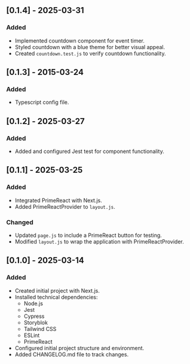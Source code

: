 ## [0.1.4] - 2025-03-31  
### Added  
- Implemented countdown component for event timer.  
- Styled countdown with a blue theme for better visual appeal.  
- Created `countdown.test.js` to verify countdown functionality.  

## [0.1.3] - 2015-03-24 
### Added 
- Typescript config file.

## [0.1.2] - 2025-03-27
### Added
- Added and configured Jest test for component functionality.

## [0.1.1] - 2025-03-25
### Added
- Integrated PrimeReact with Next.js.
- Added PrimeReactProvider to `layout.js`.

### Changed
- Updated `page.js` to include a PrimeReact button for testing.
- Modified `layout.js` to wrap the application with PrimeReactProvider.

## [0.1.0] - 2025-03-14
### Added
- Created initial project with Next.js.
- Installed technical dependencies:
  - Node.js
  - Jest
  - Cypress
  - Storyblok
  - Tailwind CSS 
  - ESLint
  - PrimeReact
- Configured initial project structure and environment.
- Added CHANGELOG.md file to track changes.
